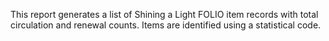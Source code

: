 This report generates a list of Shining a Light FOLIO item records with total circulation and renewal counts. Items are identified using a statistical code.
